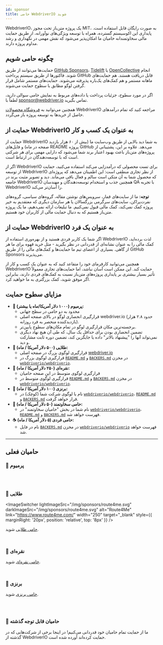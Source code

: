 ```yaml
---
id: sponsor
title: حامی WebdriverIO شوید
---
```


WebdriverIO، یک پروژه متن‌باز تحت مجوز MIT، به صورت رایگان قابل استفاده است. پایداری این اکوسیستم گسترده، همراه با توسعه ویژگی‌های نوآورانه، از طریق حمایت مالی سخاوتمندانه حامیان ما امکان‌پذیر می‌شود که نقش مهمی در نگهداری و رشد مداوم پروژه دارند.

## چگونه حامی شویم
حمایت‌ها می‌توانند از طریق [GitHub Sponsors](https://github.com/sponsors/webdriverio)، [Tidelift](enterprise) یا [OpenCollective](https://opencollective.com/webdriverio) انجام شوند. فاکتورها از طریق سیستم پرداخت GitHub قابل دریافت هستند. هم حمایت‌های ماهانه مستمر و هم کمک‌های یک‌باره پذیرفته می‌شوند. حمایت‌های مستمر شامل قرار گرفتن لوگو مطابق با سطوح حمایت می‌شوند.

اگر در مورد سطوح، جزئیات پرداخت یا داده‌های مربوط به نمایش حامی سوالی دارید، لطفاً با [sponsor@webdriver.io](mailto:sponsor@webdriver.io) تماس بگیرید.

همچنین می‌توانید به [فروشگاه محصولات](https://shop.webdriver.io/) WebdriverIO مراجعه کنید که تمام درآمدهای حاصل از خریدها به توسعه پروژه باز می‌گردد.

## حمایت از WebdriverIO به عنوان یک کسب و کار
حمایت از WebdriverIO به شما دید بالایی از طریق وب‌سایت ما (بیش از ۶۰ هزار بازدید صفحه در ماه) و فایل‌های README پروژه GitHub می‌دهد. علاوه بر این، پشتیبانی از پروژه‌های متن‌باز باعث بهبود اعتبار برند شما می‌شود که دارایی مهمی برای هر شرکتی است که با توسعه‌دهندگان در ارتباط است.

اگر از WebdriverIO برای تست محصولی که درآمدزایی می‌کند استفاده می‌کنید، حمایت از توسعه WebdriverIO از نظر تجاری منطقی است: این اطمینان می‌دهد که پروژه‌ای که محصول شما به آن متکی است سالم و فعال باقی می‌ماند. دید و تصویر مثبت برند در جامعه WebdriverIO همچنین جذب و استخدام توسعه‌دهندگان و مهندسان QA با تجربه WebdriverIO را آسان‌تر می‌کند.

__توجه:__ ما از سایت‌های قمار، سرویس‌های نوشتن مقاله، گروه‌های سیاسی، گروه‌های نفرت‌پراکن، سایت‌های سرگرمی بزرگسالان یا هر سازمان دیگری که معتقدیم به خیر پروژه کمک نمی‌کند، کمک مالی قبول نمی‌کنیم. ما تبلیغات ارائه نمی‌دهیم، ما یک پروژه متن‌باز هستیم که به دنبال حمایت مالی از کاربران خود هستیم.

## حمایت از WebdriverIO به عنوان یک فرد
اگر شما یک کاربر فردی هستید و از بهره‌وری استفاده از WebdriverIO لذت برده‌اید، کمک مالی را به عنوان نشانه‌ای از قدردانی در نظر بگیرید - مثل خرید قهوه برای ما هر از گاهی. بسیاری از اعضای تیم ما حمایت‌ها و کمک‌های مالی را از طریق GitHub Sponsors می‌پذیرند.

همچنین می‌توانید کارفرمای خود را متقاعد کنید که به عنوان یک کسب و کار از WebdriverIO حمایت کند. این ممکن است آسان نباشد، اما حمایت‌های تجاری معمولاً تأثیر بسیار بیشتری بر پایداری پروژه‌های متن‌باز نسبت به کمک‌های فردی دارند، بنابراین اگر موفق شوید، کمک بزرگتری به ما خواهید کرد.

## مزایای سطوح حمایت

- __💎 پرمیوم (۱۰۰۰ دلار آمریکا/ماه یا بیشتر):__
  - محدود به دو حامی در سطح جهانی
  - قرارگیری انحصاری لوگو در بالای صفحه اصلی webdriver.io (حدود ۲.۸ هزار بازدیدکننده منحصر به فرد روزانه).
  - برجسته‌ترین مکان قرارگیری لوگو در تمام مکان‌های سطوح پایین‌تر.
  - تضمین انحصاری بودن برای حداقل یک سال، که طی آن هیچ نهاد دیگری نمی‌تواند آنها را "پیشنهاد بالاتر" داده یا جایگزین کند، تضمین دوره ثابت مشارکت و دید.
- __🥇 طلایی (۵۰۰ دلار آمریکا / ماه):__
  - قرارگیری لوگوی بزرگ در صفحه اصلی [webdriver.io](https://webdriver.io/)
  - قرارگیری لوگوی بزرگ در [`README.md`](https://github.com/webdriverio/webdriverio/blob/main/README.md) و [`BACKERS.md`](https://github.com/webdriverio/webdriverio/blob/main/BACKERS.md) در مخزن [`webdriverio/webdriverio`](https://github.com/webdriverio/webdriverio).
- __🥈 نقره‌ای (۲۵۰ دلار آمریکا / ماه):__
  - قرارگیری لوگوی متوسط در این صفحه حامیان
  - قرارگیری لوگوی متوسط در [`README.md`](https://github.com/webdriverio/webdriverio/blob/main/README.md) و [`BACKERS.md`](https://github.com/webdriverio/webdriverio/blob/main/BACKERS.md) در مخزن [`webdriverio/webdriverio`](https://github.com/webdriverio/webdriverio).
- __🥉 برنزی (۱۰۰ دلار آمریکا / ماه):__
  - نام یا لوگوی شرکت شما (کوچک) در [`webdriverio/webdriverio`](https://github.com/webdriverio/webdriverio)، [`README.md`](https://github.com/webdriverio/webdriverio/blob/main/README.md) و [`BACKERS.md`](https://github.com/webdriverio/webdriverio/blob/main/BACKERS.md) قرار خواهد گرفت.
- __🍺 حامی سخاوتمند (۵۰ دلار آمریکا / ماه):__
  - نام شما در بخش "حامیان سخاوتمند" در [`webdriverio/webdriverio`](https://github.com/webdriverio/webdriverio)، [`README.md`](https://github.com/webdriverio/webdriverio/blob/main/README.md) و [`BACKERS.md`](https://github.com/webdriverio/webdriverio/blob/main/BACKERS.md) فهرست خواهد شد.
- __☕️ حامی فردی (۵ دلار آمریکا / ماه):__
  - نام در فایل [`BACKERS.md`](https://github.com/webdriverio/webdriverio/blob/main/BACKERS.md) در مخزن [`webdriverio/webdriverio`](https://github.com/webdriverio/webdriverio) فهرست خواهد شد.

---

## حامیان فعلی

### 💎 پرمیوم

<ImageSwitcher
    lightImageSrc="/img/sponsors/browserstack_black.svg"
    darkImageSrc="/img/sponsors/browserstack_white.svg"
    alt="BrowserStack"
    target="_blank"
    link="https://www.browserstack.com/automation-webdriverio"
/>

<br />
<br />

### 🥇 طلایی

<ImageSwitcher
    lightImageSrc="/img/sponsors/route4me.svg"
    darkImageSrc="/img/sponsors/route4me.svg"
    alt="Route4Me"
    link="https://www.route4me.com/"
    width="250"
    target="_blank"
    style={{ marginRight: '20px', position: 'relative', top: '8px' }}
/>

<ImageSwitcher
    lightImageSrc="/img/sponsors/lambdatest_black.svg"
    darkImageSrc="/img/sponsors/lambdatest_white.svg"
    alt="Lambdatest"
    target="_blank"
    link="https://www.lambdatest.com/"
    width="250"
/>

[حامی طلایی](https://opencollective.com/webdriverio/contribute/gold-sponsor-26921/checkout?interval=month&amount=500&contributeAs=me) شوید.

<br />

### 🥈 نقره‌ای

<ImageSwitcher
    lightImageSrc="/img/sponsors/testingbot.svg"
    darkImageSrc="/img/sponsors/testingbot.svg"
    alt="TestingBot"
    link="https://testingbot.com/"
    width="150"
    target="_blank"
/>

[حامی نقره‌ای](https://opencollective.com/webdriverio/contribute/silver-sponsor-69223/checkout?interval=month&amount=250&contributeAs=me) شوید.

<br />

### 🥉 برنزی

<ImageSwitcher
    lightImageSrc="/img/sponsors/eslint_black.svg"
    darkImageSrc="/img/sponsors/eslint_white.svg"
    alt="Eslint"
    target="_blank"
    link="https://eslint.org/"
    width="150"
/>

<ImageSwitcher
    lightImageSrc="/img/sponsors/gridlastic.png"
    darkImageSrc="/img/sponsors/gridlastic.png"
    alt="Gridlastic"
    target="_blank"
    link="https://www.gridlastic.com/webdriverio.html"
    width="150"
/>

[حامی برنزی](https://opencollective.com/webdriverio/contribute/bronze-sponsor-69224/checkout?interval=month&amount=100&contributeAs=me) شوید.

<br />
<br />

### 🙇 حامیان قابل توجه گذشته

ما از حمایت تمام حامیان خود قدردانی می‌کنیم! در اینجا برخی از شرکت‌هایی که در گذشته از WebdriverIO حمایت کرده‌اند آورده شده است.

<ImageSwitcher
    lightImageSrc="/img/sponsors/saucelabs_black.svg"
    darkImageSrc="/img/sponsors/saucelabs_white.svg"
    alt="Sauce Labs"
    link="https://saucelabs.com/"
    width="150"
    target="_blank"
/>